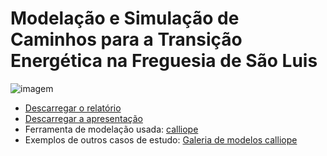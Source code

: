 # Modelação e Simulação de Caminhos para a Transição Energética na Freguesia de São Luis

![imagem](DSCF6370.JPG "Transição energética em São Luis")


* [Descarregar o relatório](Relatório_SLuis_Final.pdf)
* [Descarregar a apresentação](Sessão_SLuis_PROSEU_9Maio.pdf)
* Ferramenta de modelação usada: [calliope](https://www.callio.pe/)
* Exemplos de outros casos de estudo: [Galeria de modelos calliope](https://www.callio.pe/model-gallery/)
